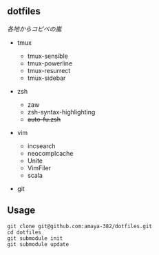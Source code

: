 ## dotfiles

*各地からコピペの嵐*


* tmux
    * tmux-sensible
    * tmux-powerline
    * tmux-resurrect
    * tmux-sidebar

* zsh
    * zaw
    * zsh-syntax-highlighting
    * ~~auto-fu.zsh~~

* vim
    * incsearch
    * neocomplcache
    * Unite
    * VimFiler
    * scala

* git


## Usage

```shell
git clone git@github.com:amaya-382/dotfiles.git
cd dotfiles
git submodule init
git submodule update
```
